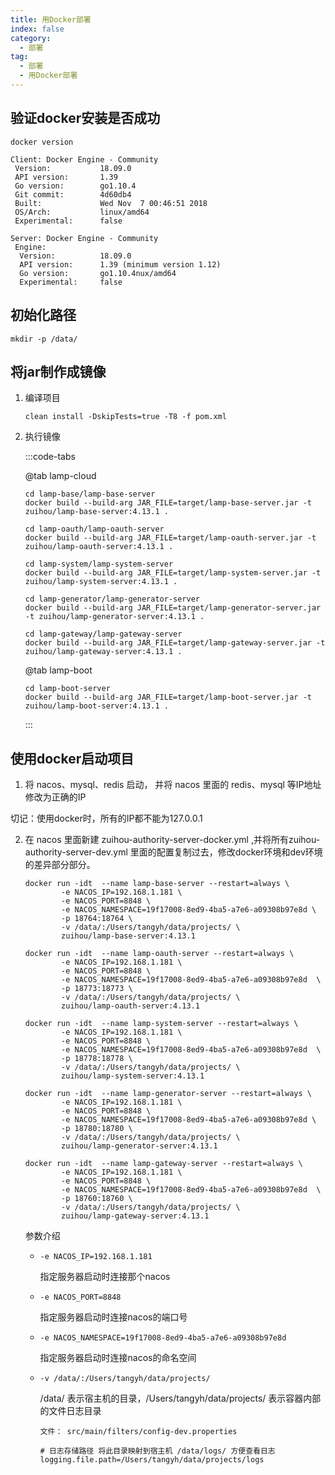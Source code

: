 ```yaml
---
title: 用Docker部署
index: false
category:
  - 部署
tag:
  - 部署
  - 用Docker部署
---
```


## 验证docker安装是否成功

```shell
docker version

Client: Docker Engine - Community
 Version:           18.09.0
 API version:       1.39
 Go version:        go1.10.4
 Git commit:        4d60db4
 Built:             Wed Nov  7 00:46:51 2018
 OS/Arch:           linux/amd64
 Experimental:      false

Server: Docker Engine - Community
 Engine:
  Version:          18.09.0
  API version:      1.39 (minimum version 1.12)
  Go version:       go1.10.4nux/amd64
  Experimental:     false
```

## 初始化路径

```
mkdir -p /data/
```

## 将jar制作成镜像

1. 编译项目

   ```shell
   clean install -DskipTests=true -T8 -f pom.xml
   ```

2. 执行镜像

   :::code-tabs

   @tab lamp-cloud

   ```shell
   cd lamp-base/lamp-base-server
   docker build --build-arg JAR_FILE=target/lamp-base-server.jar -t zuihou/lamp-base-server:4.13.1 .
   
   cd lamp-oauth/lamp-oauth-server
   docker build --build-arg JAR_FILE=target/lamp-oauth-server.jar -t zuihou/lamp-oauth-server:4.13.1 .
   
   cd lamp-system/lamp-system-server
   docker build --build-arg JAR_FILE=target/lamp-system-server.jar -t zuihou/lamp-system-server:4.13.1 .
   
   cd lamp-generator/lamp-generator-server
   docker build --build-arg JAR_FILE=target/lamp-generator-server.jar -t zuihou/lamp-generator-server:4.13.1 .
   
   cd lamp-gateway/lamp-gateway-server
   docker build --build-arg JAR_FILE=target/lamp-gateway-server.jar -t zuihou/lamp-gateway-server:4.13.1 .
   ```

   @tab lamp-boot

   ```shell
   cd lamp-boot-server
   docker build --build-arg JAR_FILE=target/lamp-boot-server.jar -t zuihou/lamp-boot-server:4.13.1 .
   ```

   :::

## 使用docker启动项目

1.  将 nacos、mysql、redis 启动， 并将 nacos 里面的 redis、mysql 等IP地址修改为正确的IP

   切记：使用docker时，所有的IP都不能为127.0.0.1

2. 在 nacos 里面新建  zuihou-authority-server-docker.yml ,并将所有zuihou-authority-server-dev.yml 里面的配置复制过去，修改docker环境和dev环境的差异部分部分。

   ```shell
   docker run -idt  --name lamp-base-server --restart=always \
           -e NACOS_IP=192.168.1.181 \
           -e NACOS_PORT=8848 \
           -e NACOS_NAMESPACE=19f17008-8ed9-4ba5-a7e6-a09308b97e8d \
           -p 18764:18764 \
           -v /data/:/Users/tangyh/data/projects/ \
           zuihou/lamp-base-server:4.13.1
   
   docker run -idt  --name lamp-oauth-server --restart=always \
           -e NACOS_IP=192.168.1.181 \
           -e NACOS_PORT=8848 \
           -e NACOS_NAMESPACE=19f17008-8ed9-4ba5-a7e6-a09308b97e8d  \
           -p 18773:18773 \
           -v /data/:/Users/tangyh/data/projects/ \
           zuihou/lamp-oauth-server:4.13.1
           
   docker run -idt  --name lamp-system-server --restart=always \
           -e NACOS_IP=192.168.1.181 \
           -e NACOS_PORT=8848 \
           -e NACOS_NAMESPACE=19f17008-8ed9-4ba5-a7e6-a09308b97e8d  \
           -p 18778:18778 \
           -v /data/:/Users/tangyh/data/projects/ \
           zuihou/lamp-system-server:4.13.1 
           
   docker run -idt  --name lamp-generator-server --restart=always \
           -e NACOS_IP=192.168.1.181 \
           -e NACOS_PORT=8848 \
           -e NACOS_NAMESPACE=19f17008-8ed9-4ba5-a7e6-a09308b97e8d \
           -p 18780:18780 \
           -v /data/:/Users/tangyh/data/projects/ \
           zuihou/lamp-generator-server:4.13.1      
           
   docker run -idt  --name lamp-gateway-server --restart=always \
           -e NACOS_IP=192.168.1.181 \
           -e NACOS_PORT=8848 \
           -e NACOS_NAMESPACE=19f17008-8ed9-4ba5-a7e6-a09308b97e8d  \
           -p 18760:18760 \
           -v /data/:/Users/tangyh/data/projects/ \
           zuihou/lamp-gateway-server:4.13.1               
   ```

   参数介绍

   - `-e NACOS_IP=192.168.1.181 `  

     指定服务器启动时连接那个nacos

   - `-e NACOS_PORT=8848`

     指定服务器启动时连接nacos的端口号

   - `-e NACOS_NAMESPACE=19f17008-8ed9-4ba5-a7e6-a09308b97e8d`

     指定服务器启动时连接nacos的命名空间

   - `-v /data/:/Users/tangyh/data/projects/`

     /data/ 表示宿主机的目录，/Users/tangyh/data/projects/ 表示容器内部的文件日志目录

     ```properties
     文件： src/main/filters/config-dev.properties
     
     # 日志存储路径 将此目录映射到宿主机 /data/logs/ 方便查看日志
     logging.file.path=/Users/tangyh/data/projects/logs
     ```

     
